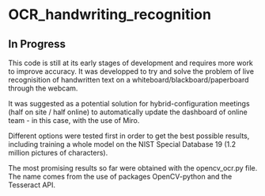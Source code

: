 # OCR_handwriting_recognition

## In Progress

This code is still at its early stages of development and requires more work to improve accuracy. 
It was developped to try and solve the problem of live recognisition of handwritten text on a whiteboard/blackboard/paperboard through the webcam. 

It was suggested as a potential solution for hybrid-configuration meetings (half on site / half online) to automatically update the dashboard of online team - in this case, with the use of Miro. 

Different options were tested first in order to get the best possible results, including training a whole model on the NIST Special Database 19 (1.2 million pictures of characters). 

The most promising results so far were obtained with the opencv_ocr.py file. 
The name comes from the use of packages OpenCV-python and the Tesseract API. 
